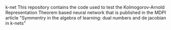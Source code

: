 k-net
This repository contains the code used to test the Kolmogorov-Arnold Representation Theorem based neural network that is published in the MDPI article "Symmentry in the algebra of learning: dual numbers and de jacobian in k-nets"


